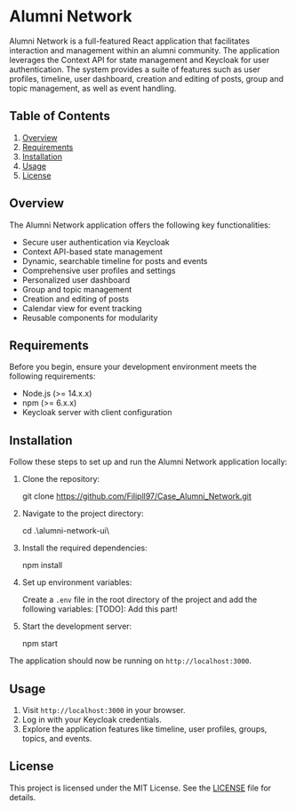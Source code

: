 # Alumni Network

Alumni Network is a full-featured React application that facilitates interaction and management within an alumni community. The application leverages the Context API for state management and Keycloak for user authentication. The system provides a suite of features such as user profiles, timeline, user dashboard, creation and editing of posts, group and topic management, as well as event handling.

## Table of Contents

1. [Overview](#overview)
2. [Requirements](#requirements)
3. [Installation](#installation)
4. [Usage](#usage)
5. [License](#license)


## Overview
The Alumni Network application offers the following key functionalities:

- Secure user authentication via Keycloak
- Context API-based state management
- Dynamic, searchable timeline for posts and events
- Comprehensive user profiles and settings
- Personalized user dashboard
- Group and topic management
- Creation and editing of posts
- Calendar view for event tracking
- Reusable components for modularity

## Requirements
Before you begin, ensure your development environment meets the following requirements:

- Node.js (>= 14.x.x)
- npm (>= 6.x.x)
- Keycloak server with client configuration

## Installation
Follow these steps to set up and run the Alumni Network application locally:

1. Clone the repository:

    git clone https://github.com/Filipll97/Case_Alumni_Network.git

2. Navigate to the project directory:

    cd .\alumni-network-ui\

3. Install the required dependencies:

    npm install

4. Set up environment variables:

    Create a `.env` file in the root directory of the project and add the following variables: 
    [TODO]: Add this part!

5. Start the development server:

    npm start

The application should now be running on `http://localhost:3000`.

## Usage

1. Visit `http://localhost:3000` in your browser.
2. Log in with your Keycloak credentials.
3. Explore the application features like timeline, user profiles, groups, topics, and events.

## License

This project is licensed under the MIT License. See the [LICENSE](LICENSE) file for details.
